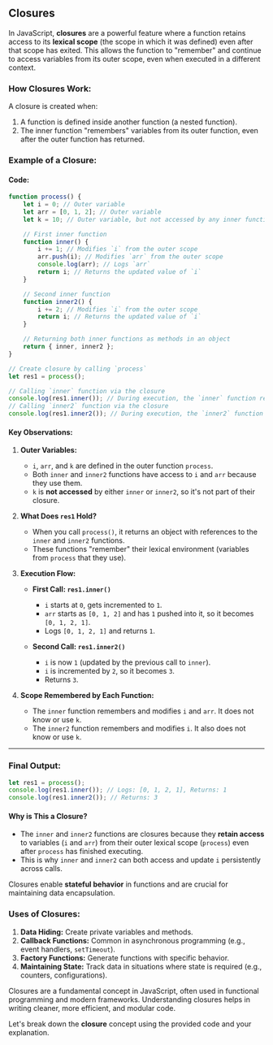 ## Closures

In JavaScript, **closures** are a powerful feature where a function retains access to its **lexical scope** (the scope in which it was defined) even after that scope has exited. This allows the function to "remember" and continue to access variables from its outer scope, even when executed in a different context.

### How Closures Work:

A closure is created when:

1. A function is defined inside another function (a nested function).
2. The inner function "remembers" variables from its outer function, even after the outer function has returned.

### Example of a Closure:

#### Code:

```javascript
function process() {
    let i = 0; // Outer variable
    let arr = [0, 1, 2]; // Outer variable
    let k = 10; // Outer variable, but not accessed by any inner function

    // First inner function
    function inner() {
        i += 1; // Modifies `i` from the outer scope
        arr.push(i); // Modifies `arr` from the outer scope
        console.log(arr); // Logs `arr`
        return i; // Returns the updated value of `i`
    }

    // Second inner function
    function inner2() {
        i += 2; // Modifies `i` from the outer scope
        return i; // Returns the updated value of `i`
    }

    // Returning both inner functions as methods in an object
    return { inner, inner2 };
}

// Create closure by calling `process`
let res1 = process();

// Calling `inner` function via the closure
console.log(res1.inner()); // During execution, the `inner` function remembers `i` and `arr`
// Calling `inner2` function via the closure
console.log(res1.inner2()); // During execution, the `inner2` function remembers `i`
```

#### Key Observations:

1. **Outer Variables:**

    - `i`, `arr`, and `k` are defined in the outer function `process`.
    - Both `inner` and `inner2` functions have access to `i` and `arr` because they use them.
    - `k` is **not accessed** by either `inner` or `inner2`, so it's not part of their closure.

2. **What Does `res1` Hold?**

    - When you call `process()`, it returns an object with references to the `inner` and `inner2` functions.
    - These functions "remember" their lexical environment (variables from `process` that they use).

3. **Execution Flow:**

    - **First Call: `res1.inner()`**

        - `i` starts at `0`, gets incremented to `1`.
        - `arr` starts as `[0, 1, 2]` and has `1` pushed into it, so it becomes `[0, 1, 2, 1]`.
        - Logs `[0, 1, 2, 1]` and returns `1`.

    - **Second Call: `res1.inner2()`**
        - `i` is now `1` (updated by the previous call to `inner`).
        - `i` is incremented by `2`, so it becomes `3`.
        - Returns `3`.

4. **Scope Remembered by Each Function:**
    - The `inner` function remembers and modifies `i` and `arr`. It does not know or use `k`.
    - The `inner2` function remembers and modifies `i`. It also does not know or use `k`.

---

### Final Output:

```javascript
let res1 = process();
console.log(res1.inner()); // Logs: [0, 1, 2, 1], Returns: 1
console.log(res1.inner2()); // Returns: 3
```

#### Why is This a Closure?

-   The `inner` and `inner2` functions are closures because they **retain access** to variables (`i` and `arr`) from their outer lexical scope (`process`) even after `process` has finished executing.
-   This is why `inner` and `inner2` can both access and update `i` persistently across calls.

Closures enable **stateful behavior** in functions and are crucial for maintaining data encapsulation.

### Uses of Closures:

1. **Data Hiding:** Create private variables and methods.
2. **Callback Functions:** Common in asynchronous programming (e.g., event handlers, `setTimeout`).
3. **Factory Functions:** Generate functions with specific behavior.
4. **Maintaining State:** Track data in situations where state is required (e.g., counters, configurations).

Closures are a fundamental concept in JavaScript, often used in functional programming and modern frameworks. Understanding closures helps in writing cleaner, more efficient, and modular code.

Let's break down the **closure** concept using the provided code and your explanation.
